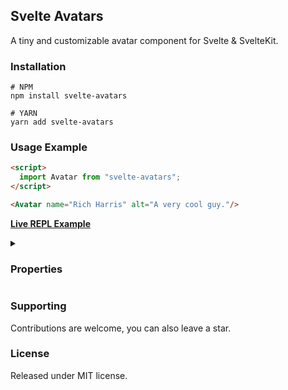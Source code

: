## Svelte Avatars

A tiny and customizable avatar component for Svelte & SvelteKit.

### Installation
```shell
# NPM
npm install svelte-avatars

# YARN
yarn add svelte-avatars
```

### Usage Example

```html
<script>
  import Avatar from "svelte-avatars";
</script>

<Avatar name="Rich Harris" alt="A very cool guy."/>
```

**[Live REPL Example](https://svelte.dev/repl/c1a4c86f3a3c458fa775d3177042a442?version=4.2.0)**

<details>
  <summary><h3>Properties</h3></summary>
  
| Name  | Required | Type  | Default | Description |
| ------------- |:-------------| :------------- | :------------- | :-------------
| ```style```      | ```No```     | ```String``` | ```-``` | ```Style property for the avatar wrapper.``` |
| ```src```      | ```No```     | ```String``` | ```-``` | ```Path to the avatar image to display.``` |
| ```alt```      | ```No```     | ```String``` | ```Avatar``` | ```Image alternate text.``` |
| ```name```      | ```No```     | ```String``` | ```Avatar``` | ```The name that will be used to compute user initial.``` |
| ```initials```      | ```No```     | ```String``` | ```-``` | ```Override the computed initials.``` |
| ```bgColor```      | ```No```    | ```String``` | ```Gainsboro``` | ```The avatar background color.``` |
| ```textColor```      | ```No```     | ```String``` | ```Black``` | ```Text color of the avatar initials.``` |
| ```size```      | ```No```     | ```String``` | ```64px``` | ```The avatar size.``` |
| ```borderRadius```      | ```No```     | ```String``` | ```50%``` | ```Border-radius of the avatar.``` |
| ```boxShadow```      | ```No```     | ```String``` | ```-``` | ```Add box-shadow to the avatar.``` |
| ```square```      | ```No```     | ```Boolean``` | ```False``` | ```If true, avatar will be a square.``` |
| ```randomBgColor```      | ```No```     | ```Boolean``` | ```False``` | ```If true, avatar background will be colored randomly.``` |

</details>

### Supporting
Contributions are welcome, you can also leave a star.

### License
Released under MIT license.

